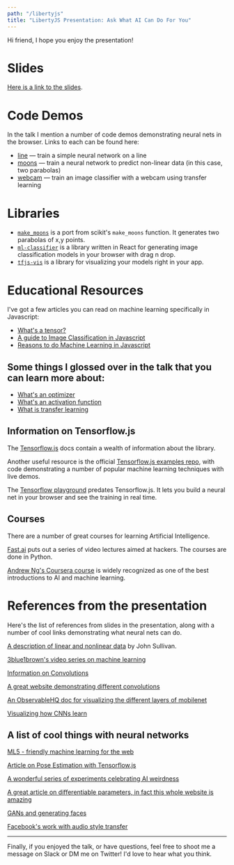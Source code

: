 ```yaml
---
path: "/libertyjs"
title: "LibertyJS Presentation: Ask What AI Can Do For You"
---
```


Hi friend, I hope you enjoy the presentation!

# Slides

[Here is a link to the slides](https://thekevinscott.github.io/presentations-libertyjs/).

# Code Demos

In the talk I mention a number of code demos demonstrating neural nets in the browser. Links to each can be found here:

* [line](https://codepen.io/thekevinscott/pen/yRZoev) &mdash; train a simple neural network on a line
* [moons](https://codepen.io/thekevinscott/pen/zmgvLY) &mdash; train a neural network to predict non-linear data (in this case, two parabolas)
* [webcam](https://codepen.io/thekevinscott/project/editor/DvGbxP) &mdash; train an image classifier with a webcam using transfer learning

# Libraries

* [`make_moons`](https://thekevinscott.github.io/make_moons/) is a port from scikit's `make_moons` function. It generates two parabolas of x,y points.
* [`ml-classifier`](https://thekevinscott.github.io/ml-classifier-ui/) is a library written in React for generating image classification models in your browser with drag n drop.
* [`tfjs-vis`](https://github.com/tensorflow/tfjs-vis) is a library for visualizing your models right in your app.

# Educational Resources
I've got a few articles you can read on machine learning specifically in Javascript:

* [What's a tensor?](/tensors-in-javascript/)
* [A guide to Image Classification in Javascript](/image-classification-with-javascript/)
* [Reasons to do Machine Learning in Javascript](/reasons-for-machine-learning-in-the-browser/)

## Some things I glossed over in the talk that you can learn more about:

* [What's an optimizer](https://blog.algorithmia.com/introduction-to-optimizers/)
* [What's an activation function](https://medium.com/the-theory-of-everything/understanding-activation-functions-in-neural-networks-9491262884e0)
* [What is transfer learning](http://ruder.io/transfer-learning/)

## Information on Tensorflow.js
The [Tensorflow.js](https://js.tensorflow.org) docs contain a wealth of information about the library.

Another useful resource is the official [Tensorflow.js examples repo](https://github.com/tensorflow/tfjs-examples), with code demonstrating a number of popular machine learning techniques with live demos.

The [Tensorflow playground](https://playground.tensorflow.org) predates Tensorflow.js. It lets you build a neural net in your browser and see the training in real time.

## Courses

There are a number of great courses for learning Artificial Intelligence.

[Fast.ai](http://www.fast.ai/) puts out a series of video lectures aimed at hackers. The courses are done in Python.

[Andrew Ng's Coursera course](https://www.deeplearning.ai/courses/) is widely recognized as one of the best introductions to AI and machine learning.


# References from the presentation
Here's the list of references from slides in the presentation, along with a number of cool links demonstrating what neural nets can do.

[A description of linear and nonlinear data](https://jtsulliv.github.io/perceptron/) by John Sullivan.

[3blue1brown's video series on machine learning](https://www.youtube.com/watch?v=IHZwWFHWa-w)

[Information on Convolutions](https://www.youtube.com/watch?v=KiftWz544_8)

[A great website demonstrating different convolutions](http://setosa.io/ev/image-kernels/)

[An ObservableHQ doc for visualizing the different layers of mobilenet](https://beta.observablehq.com/d/429e1919ff1d71d9)

[Visualizing how CNNs learn](https://www.youtube.com/watch?w=AgkfIQ4IGaM)

## A list of cool things with neural networks
[ML5 - friendly machine learning for the web](https://ml5js.org/)

[Article on Pose Estimation with Tensorflow.js](https://medium.com/tensorflow/real-time-human-pose-estimation-in-the-browser-with-tensorflow-js-7dd0bc881cd5)

[A wonderful series of experiments celebrating AI weirdness](https://aiweirdness.com)

[A great article on differentiable parameters, in fact this whole website is amazing](https://distill.pub/2018/differentiable-parameterizations/)

[GANs and generating faces](https://www.youtube.com/watch?v=XOxxPcy5Gr4)

[Facebook's work with audio style transfer](https://www.youtube.com/watch?v=vdxCqNWTpUs)

---

Finally, if you enjoyed the talk, or have questions, feel free to shoot me a message on Slack or DM me on Twitter! I'd love to hear what you think.
